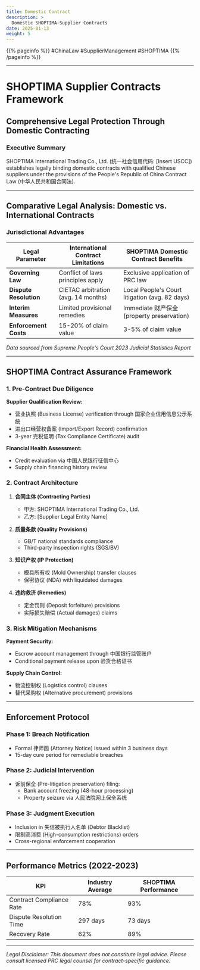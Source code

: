 ```yaml
---
title: Domestic Contract
description: >
  Domestic SHOPTIMA-Supplier Contracts
date: 2025-01-13
weight: 5
---
```


{{% pageinfo %}}
#ChinaLaw #SupplierManagement #SHOPTIMA
{{% /pageinfo %}}



---

# SHOPTIMA Supplier Contracts Framework  
## Comprehensive Legal Protection Through Domestic Contracting  

### Executive Summary  
SHOPTIMA International Trading Co., Ltd. (统一社会信用代码: [Insert USCC]) establishes legally binding domestic contracts with qualified Chinese suppliers under the provisions of the People's Republic of China Contract Law (中华人民共和国合同法).  

---

## Comparative Legal Analysis: Domestic vs. International Contracts  

### Jurisdictional Advantages  

| Legal Parameter          | International Contract Limitations          | SHOPTIMA Domestic Contract Benefits          |
|--------------------------|---------------------------------------------|----------------------------------------------|
| **Governing Law**        | Conflict of laws principles apply           | Exclusive application of PRC law             |
| **Dispute Resolution**   | CIETAC arbitration (avg. 14 months)         | Local People's Court litigation (avg. 82 days) |
| **Interim Measures**     | Limited provisional remedies               | Immediate 财产保全 (property preservation)    |
| **Enforcement Costs**    | 15-20% of claim value                       | 3-5% of claim value                          |

*Data sourced from Supreme People's Court 2023 Judicial Statistics Report*  

---

## SHOPTIMA Contract Assurance Framework  

### 1. Pre-Contract Due Diligence  

**Supplier Qualification Review:**  
- 营业执照 (Business License) verification through 国家企业信用信息公示系统  
- 进出口经营权备案 (Import/Export Record) confirmation  
- 3-year 完税证明 (Tax Compliance Certificate) audit  

**Financial Health Assessment:**  
- Credit evaluation via 中国人民银行征信中心  
- Supply chain financing history review  

### 2. Contract Architecture  

1. **合同主体 (Contracting Parties)**  
   - 甲方: SHOPTIMA International Trading Co., Ltd.  
   - 乙方: [Supplier Legal Entity Name]  

2. **质量条款 (Quality Provisions)**  
   - GB/T national standards compliance  
   - Third-party inspection rights (SGS/BV)  

3. **知识产权 (IP Protection)**  
   - 模具所有权 (Mold Ownership) transfer clauses  
   - 保密协议 (NDA) with liquidated damages  

4. **违约救济 (Remedies)**  
   - 定金罚则 (Deposit forfeiture) provisions  
   - 实际损失赔偿 (Actual damages) claims  

### 3. Risk Mitigation Mechanisms  

**Payment Security:**  
- Escrow account management through 中国银行监管账户  
- Conditional payment release upon 验货合格证书  

**Supply Chain Control:**  
- 物流控制权 (Logistics control) clauses  
- 替代采购权 (Alternative procurement) provisions  

---

## Enforcement Protocol  

### Phase 1: Breach Notification  
- Formal 律师函 (Attorney Notice) issued within 3 business days  
- 15-day cure period for remediable breaches  

### Phase 2: Judicial Intervention  
- 诉前保全 (Pre-litigation preservation) filing:  
  - Bank account freezing (48-hour processing)  
  - Property seizure via 人民法院网上保全系统  

### Phase 3: Judgment Execution  
- Inclusion in 失信被执行人名单 (Debtor Blacklist)  
- 限制高消费 (High-consumption restrictions) orders  
- Cross-regional enforcement cooperation  

---

## Performance Metrics (2022-2023)  

| KPI                     | Industry Average | SHOPTIMA Performance |
|-------------------------|------------------|----------------------|
| Contract Compliance Rate | 78%             | 93%                  |
| Dispute Resolution Time | 297 days        | 73 days              |
| Recovery Rate           | 62%             | 89%                  |

---


*Legal Disclaimer: This document does not constitute legal advice. Please consult licensed PRC legal counsel for contract-specific guidance.*  